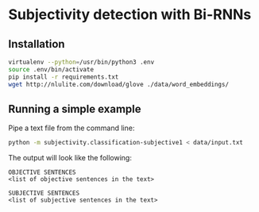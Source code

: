 Subjectivity detection with Bi-RNNs
===================================

Installation
------------

```bash
virtualenv --python=/usr/bin/python3 .env 
source .env/bin/activate 
pip install -r requirements.txt
wget http://nlulite.com/download/glove ./data/word_embeddings/
```

Running a simple example
------------------------

Pipe a text file from the command line: 
```bash
python -m subjectivity.classification-subjective1 < data/input.txt
```

The output will look like the following:
```text
OBJECTIVE SENTENCES
<list of objective sentences in the text>

SUBJECTIVE SENTENCES
<list of subjective sentences in the text>
```
